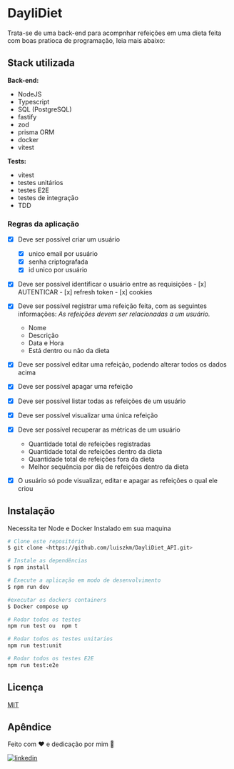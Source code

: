 # DayliDiet
Trata-se de uma back-end para acompnhar refeições em uma dieta feita com boas pratioca de programação, leia mais abaixo:

## Stack utilizada

**Back-end:**
-  NodeJS
- Typescript
- SQL (PostgreSQL)
- fastify
- zod
- prisma ORM
- docker
- vitest

**Tests:**
- vitest
- testes unitários
- testes E2E
- testes de integração
- TDD

### Regras da aplicação

- [X] Deve ser possível criar um usuário
     - [X] unico email por usuário
     - [X] senha criptografada
     - [x] id unico por usuário
- [x] Deve ser possível identificar o usuário entre as requisições
      - [x] AUTENTICAR
      - [x] refresh token
      - [x] cookies
- [x] Deve ser possível registrar uma refeição feita, com as seguintes informações:
    *As refeições devem ser relacionadas a um usuário.*
    - Nome
    - Descrição
    - Data e Hora
    - Está dentro ou não da dieta

- [x] Deve ser possível editar uma refeição, podendo alterar todos os dados acima
- [x] Deve ser possível apagar uma refeição
- [x] Deve ser possível listar todas as refeições de um usuário
- [x] Deve ser possível visualizar uma única refeição
- [x] Deve ser possível recuperar as métricas de um usuário
    - Quantidade total de refeições registradas
    - Quantidade total de refeições dentro da dieta
    - Quantidade total de refeições fora da dieta
    - Melhor sequência por dia de refeições dentro da dieta
- [x] O usuário só pode visualizar, editar e apagar as refeições o qual ele criou


## Instalação

Necessita ter Node e Docker Instalado em sua maquina

```bash
# Clone este repositório
$ git clone <https://github.com/luiszkm/DayliDiet_API.git>

# Instale as dependências
$ npm install

# Execute a aplicação em modo de desenvolvimento
$ npm run dev

#executar os dockers containers
$ Docker compose up

# Rodar todos os testes
npm run test ou  npm t

# Rodar todos os testes unitarios
npm run test:unit 

# Rodar todos os testes E2E
npm run test:e2e

```

    
## Licença

[MIT](https://choosealicense.com/licenses/mit/)


## Apêndice

Feito com :heart: e dedicação por mim :rocket:

[![linkedin](https://img.shields.io/badge/linkedin-0A66C2?style=for-the-badge&logo=linkedin&logoColor=white)](https://www.linkedin.com/in/luis-soares-64b0a6227/)



